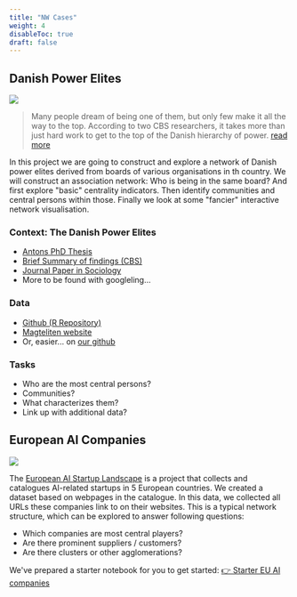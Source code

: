 ```yaml
---
title: "NW Cases"
weight: 4
disableToc: true
draft: false
---
```


## Danish Power Elites

![](https://source.unsplash.com/GWe0dlVD9e0)

> Many people dream of being one of them, but only few make it all the way to the top. According to two CBS researchers, it takes more than just hard work to get to the top of the Danish hierarchy of power. [read more](https://www.cbs.dk/en/alumni/news/a-look-the-danish-power-elite)

In this project we are going to construct and explore a network of Danish power elites derived from boards of various organisations in th country.
We will construct an association network: Who is being in the same board? And first explore "basic" centrality indicators. Then identify communities and central persons within those. Finally we look at some "fancier" interactive network visualisation.


### Context: The Danish Power Elites

* [Antons PhD Thesis](https://magtelite.dk/wp-content/uploads/2015/09/Anton-Grau-Larsen-PhD-Elites-in-Denmark.pdf)
* [Brief Summary of findings (CBS)](https://www.cbs.dk/en/alumni/news/a-look-the-danish-power-elite)
* [Journal Paper in Sociology](https://journals.sagepub.com/doi/abs/10.1177/0038038512454349)
* More to be found with googleling...

### Data

* [Github (R Repository)](https://github.com/antongrau/eliter)
* [Magteliten website](https://magtelite.dk/data/)
* Or, easier... on [our github](https://github.com/SDS-AAU/SDS-master/raw/master/00_data/networks/elite_den17.csv)

### Tasks

* Who are the most central persons?
* Communities?
* What characterizes them?
* Link up with additional data?


## European AI Companies

![](https://source.unsplash.com/9SoCnyQmkzI) 

The [European AI Startup Landscape](https://www.ai-startups-europe.eu/) is a project that collects and catalogues AI-related startups in 5 European countries. We created a dataset based on webpages in the catalogue. In this data, we collected all URLs these companies link to on their websites.
This is a typical network structure, which can be explored to answer following questions:

- Which companies are most central players?
- Are there prominent suppliers / customers?
- Are there clusters or other agglomerations?

We've prepared a starter notebook for you to get started: [👉 Starter EU AI companies](https://colab.research.google.com/github/aaubs/ds-master/blob/master/notebooks/M2_mapping_european_ai.ipynb)

<!--
## Notebooks

* [Starter EU AI companies](https://colab.research.google.com/github/SDS-AAU/DSBA-2022/blob/master/notebooks/M2_mapping_european_ai.ipynb)
* [Python Magteliten Analysis](https://colab.research.google.com/github/aaubs/ds-master/blob/main/notebooks/M2_power_elites.ipynb)
* [Python Magteliten Analysis](https://sds-aau.github.io/DSBA-2021/notebooks/M2_workshop_networks_R.nb.html)

-->